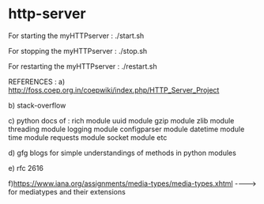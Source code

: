 # http-server

For starting the myHTTPserver :
./start.sh

For stopping the myHTTPserver :
./stop.sh

For restarting the myHTTPserver :
./restart.sh




REFERENCES :
a) http://foss.coep.org.in/coepwiki/index.php/HTTP_Server_Project

b) stack-overflow

c) python docs of :
	rich module
	uuid module
	gzip module
	zlib module
	threading module
	logging module
	configparser module
	datetime module
	time module
	requests module
	socket module
	etc

d) gfg blogs for simple understandings of methods in python modules

e) rfc 2616

f)https://www.iana.org/assignments/media-types/media-types.xhtml       ----> for mediatypes and their extensions



